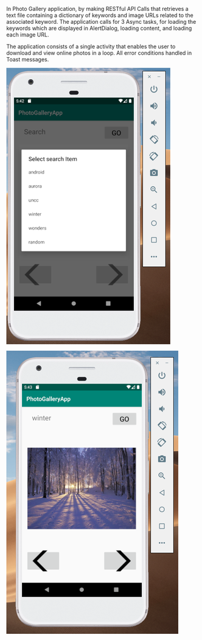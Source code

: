 In Photo Gallery application, by making RESTful API Calls that retrieves a text file containing a dictionary of keywords and image URLs related to the associated keyword. The application calls for 3 Async tasks, for loading the keywords which are displayed in AlertDialog, loading content, and loading each image URL.

The application consists of a single activity that enables the user to download and view online photos in a loop.
All error conditions handled in Toast messages.


![alt text](https://raw.githubusercontent.com/harshkv/Photo-Gallery-App-Android/master/sh1.png)


![alt text](https://raw.githubusercontent.com/harshkv/Photo-Gallery-App-Android/master/sh2.png)
